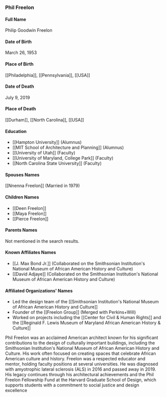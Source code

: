 ### Phil Freelon

#### Full Name

Philip Goodwin Freelon

#### Date of Birth

March 26, 1953

#### Place of Birth

[[Philadelphia]], [[Pennsylvania]], [[USA]]

#### Date of Death

July 9, 2019

#### Place of Death

[[Durham]], [[North Carolina]], [[USA]]

#### Education

- [[Hampton University]] (Alumnus)
- [[MIT School of Architecture and Planning]] (Alumnus)
- [[University of Utah]] (Faculty)
- [[University of Maryland, College Park]] (Faculty)
- [[North Carolina State University]] (Faculty)

#### Spouses Names

[[Nnenna Freelon]] (Married in 1979)

#### Children Names

- [[Deen Freelon]]
- [[Maya Freelon]]
- [[Pierce Freelon]]

#### Parents Names

Not mentioned in the search results.

#### Known Affiliates Names

- [[J. Max Bond Jr.]] (Collaborated on the Smithsonian Institution's National Museum of African American History and Culture)
- [[David Adjaye]] (Collaborated on the Smithsonian Institution's National Museum of African American History and Culture)

#### Affiliated Organizations' Names

- Led the design team of the [[Smithsonian Institution's National Museum of African American History and Culture]]
- Founder of the [[Freelon Group]] (Merged with Perkins+Will)
- Worked on projects including the [[Center for Civil & Human Rights]] and the [[Reginald F. Lewis Museum of Maryland African American History & Culture]]

Phil Freelon was an acclaimed American architect known for his significant contributions to the design of culturally important buildings, including the Smithsonian Institution's National Museum of African American History and Culture. His work often focused on creating spaces that celebrate African American culture and history. Freelon was a respected educator and mentor, holding faculty positions at several universities. He was diagnosed with amyotrophic lateral sclerosis (ALS) in 2016 and passed away in 2019. His legacy continues through his architectural achievements and the Phil Freelon Fellowship Fund at the Harvard Graduate School of Design, which supports students with a commitment to social justice and design excellence